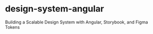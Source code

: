 # design-system-angular
Building a Scalable Design System with Angular, Storybook, and Figma Tokens

